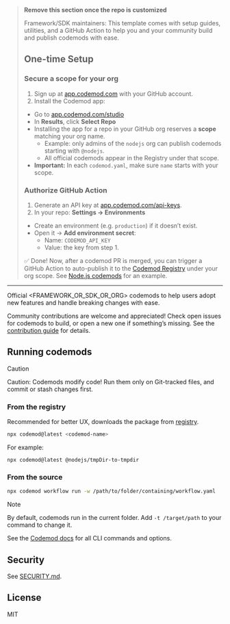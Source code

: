 > **Remove this section once the repo is customized**
> 
> Framework/SDK maintainers: This template comes with setup guides, utilities, and a GitHub Action to help you and your community build and publish codemods with ease.
> ## One-time Setup
>
> ### Secure a scope for your org
> 1. Sign up at [app.codemod.com](https://app.codemod.com) with your GitHub account.  
> 2. Install the Codemod app:
>   - Go to [app.codemod.com/studio](https://app.codemod.com/studio)  
>   - In **Results**, click **Select Repo**  
>   - Installing the app for a repo in your GitHub org reserves a **scope** matching your org name.  
>     - Example: only admins of the `nodejs` org can publish codemods starting with `@nodejs`.  
>     - All official codemods appear in the Registry under that scope.  
>   - **Important:** In each `codemod.yaml`, make sure `name` starts with your scope.
>
> ### Authorize GitHub Action
> 1. Generate an API key at [app.codemod.com/api-keys](https://app.codemod.com/api-keys).  
> 2. In your repo: **Settings → Environments**  
>   - Create an environment (e.g. `production`) if it doesn’t exist.  
>   - Open it → **Add environment secret**:  
>     - Name: `CODEMOD_API_KEY`  
>     - Value: the key from step 1.  
>
> ✅ Done! Now, after a codemod PR is merged, you can trigger a GitHub Action to auto-publish it to the [Codemod Registry](https://app.codemod.com/registry) under your org scope. See [Node.js codemods](https://codemod.link/nodejs-official) for an example.
---

Official <FRAMEWORK_OR_SDK_OR_ORG> codemods to help users adopt new features and handle breaking changes with ease.

Community contributions are welcome and appreciated! Check open issues for codemods to build, or open a new one if something’s missing. See the [contribution guide](./CONTRIBUTING.md) for details.


## Running codemods
> [!CAUTION]
> Caution: Codemods modify code! Run them only on Git-tracked files, and commit or stash changes first.
### From the registry 
Recommended for better UX, downloads the package from [registry](https://app.codemod.com/registry).

```bash
npx codemod@latest <codemod-name>
```
For example: 
```
npx codemod@latest @nodejs/tmpDir-to-tmpdir
```
### From the source 
```bash
npx codemod workflow run -w /path/to/folder/containing/workflow.yaml
```

> [!NOTE]
> By default, codemods run in the current folder. Add `-t /target/path` to your command to change it.


See the [Codemod docs](https://go.codemod.com/cli-docs) for all CLI commands and options.


## Security

See [SECURITY.md](./SECURITY.md).


## License

MIT


